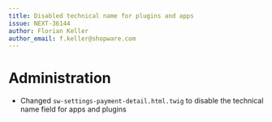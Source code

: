 ```yaml
---
title: Disabled technical name for plugins and apps
issue: NEXT-36144
author: Florian Keller
author_email: f.keller@shopware.com
---
```

# Administration
* Changed `sw-settings-payment-detail.html.twig` to disable the technical name field for apps and plugins
